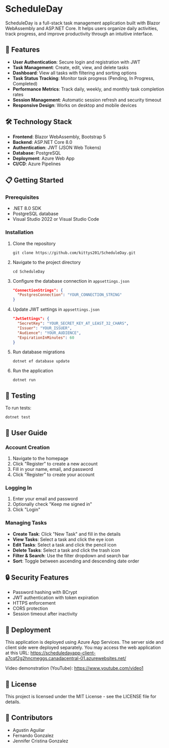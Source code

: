# ScheduleDay

ScheduleDay is a full-stack task management application built with Blazor WebAssembly and ASP.NET Core. It helps users organize daily activities, track progress, and improve productivity through an intuitive interface.

## 🚀 Features

- **User Authentication**: Secure login and registration with JWT
- **Task Management**: Create, edit, view, and delete tasks
- **Dashboard**: View all tasks with filtering and sorting options
- **Task Status Tracking**: Monitor task progress (Pending, In Progress, Completed)
- **Performance Metrics**: Track daily, weekly, and monthly task completion rates
- **Session Management**: Automatic session refresh and security timeout
- **Responsive Design**: Works on desktop and mobile devices

## 🛠️ Technology Stack

- **Frontend**: Blazor WebAssembly, Bootstrap 5
- **Backend**: ASP.NET Core 8.0
- **Authentication**: JWT (JSON Web Tokens)
- **Database**: PostgreSQL
- **Deployment**: Azure Web App
- **CI/CD**: Azure Pipelines

## 📋 Getting Started

### Prerequisites

- .NET 8.0 SDK
- PostgreSQL database
- Visual Studio 2022 or Visual Studio Code

### Installation

1. Clone the repository

   ```
   git clone https://github.com/kittys201/ScheduleDay.git
   ```

2. Navigate to the project directory

   ```
   cd ScheduleDay
   ```

3. Configure the database connection in `appsettings.json`

   ```json
   "ConnectionStrings": {
     "PostgresConnection": "YOUR_CONNECTION_STRING"
   }
   ```

4. Update JWT settings in `appsettings.json`

   ```json
   "JwtSettings": {
     "SecretKey": "YOUR_SECRET_KEY_AT_LEAST_32_CHARS",
     "Issuer": "YOUR_ISSUER",
     "Audience": "YOUR_AUDIENCE",
     "ExpirationInMinutes": 60
   }
   ```

5. Run database migrations

   ```
   dotnet ef database update
   ```

6. Run the application
   ```
   dotnet run
   ```

## 🧪 Testing

To run tests:

```
dotnet test
```

## 📱 User Guide

### Account Creation

1. Navigate to the homepage
2. Click "Register" to create a new account
3. Fill in your name, email, and password
4. Click "Register" to create your account

### Logging In

1. Enter your email and password
2. Optionally check "Keep me signed in"
3. Click "Login"

### Managing Tasks

- **Create Task**: Click "New Task" and fill in the details
- **View Tasks**: Select a task and click the eye icon
- **Edit Tasks**: Select a task and click the pencil icon
- **Delete Tasks**: Select a task and click the trash icon
- **Filter & Search**: Use the filter dropdown and search bar
- **Sort**: Toggle between ascending and descending date order

## 🔒 Security Features

- Password hashing with BCrypt
- JWT authentication with token expiration
- HTTPS enforcement
- CORS protection
- Session timeout after inactivity

## 🚢 Deployment

This application is deployed using Azure App Services. The server side and client side were deployed separately. You may access the web application at this URL: https://scheduledayapp-client-a7cqf2g2hncmeggs.canadacentral-01.azurewebsites.net/

Video demonstration (YouTube): https://www.youtube.com/video1

## 📝 License

This project is licensed under the MIT License - see the LICENSE file for details.

## 👥 Contributors

- Agustin Aguilar
- Fernando Gonzalez
- Jennifer Cristina Gonzalez
